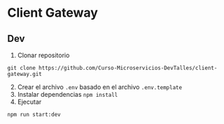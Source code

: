 # Client Gateway

## Dev
1. Clonar repositorio
```
git clone https://github.com/Curso-Microservicios-DevTalles/client-gateway.git
```
2. Crear el archivo `.env` basado en el archivo `.env.template`
3. Instalar dependencias `npm install`
4. Ejecutar
```
npm run start:dev
```
